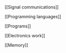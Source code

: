 [[Signal communications]]

[[Programming languages]]

[[Programs]]

[[Electronics work]]

[[Memory]]

